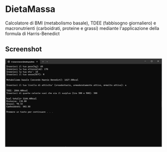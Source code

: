 # DietaMassa
Calcolatore di BMI (metabolismo basale), TDEE (fabbisogno giornaliero) e macronutrienti (carboidrati, proteine e grassi) mediante l'applicazione della formula di Harris-Benedict

## Screenshot
![esempio](Images/Esempio.png)
